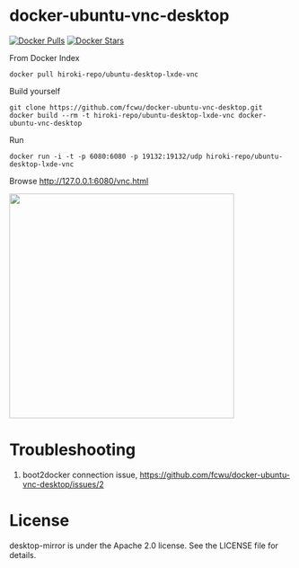 docker-ubuntu-vnc-desktop
=========================

[![Docker Pulls](https://img.shields.io/docker/pulls/hiroki-repo/ubuntu-desktop-lxde-vnc.svg)](https://hub.docker.com/r/hiroki-repo/ubuntu-desktop-lxde-vnc/)
[![Docker Stars](https://img.shields.io/docker/stars/hiroki_repo/ubuntu-desktop-lxde-vnc.svg)](https://hub.docker.com/r/hiroki-repo/ubuntu-desktop-lxde-vnc/)

From Docker Index
```
docker pull hiroki-repo/ubuntu-desktop-lxde-vnc
```

Build yourself
```
git clone https://github.com/fcwu/docker-ubuntu-vnc-desktop.git
docker build --rm -t hiroki-repo/ubuntu-desktop-lxde-vnc docker-ubuntu-vnc-desktop
```

Run
```
docker run -i -t -p 6080:6080 -p 19132:19132/udp hiroki-repo/ubuntu-desktop-lxde-vnc
```

Browse http://127.0.0.1:6080/vnc.html

<img src="https://raw.github.com/fcwu/docker-ubuntu-vnc-desktop/master/screenshots/lxde.png" width=400/>


Troubleshooting
==================

1. boot2docker connection issue, https://github.com/fcwu/docker-ubuntu-vnc-desktop/issues/2


License
==================

desktop-mirror is under the Apache 2.0 license. See the LICENSE file for details.
